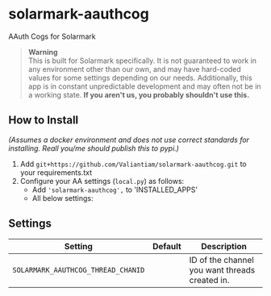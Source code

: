 # solarmark-aauthcog
AAuth Cogs for Solarmark

> **Warning** <br>
> This is built for Solarmark specifically. It is not guaranteed to work in any environment other than our own, and may have hard-coded values for some settings depending on our needs. Additionally, this app is in constant unpredictable development and may often not be in a working state. **If you aren't us, you probably shouldn't use this.**

## How to Install
*(Assumes a docker environment and does not use correct standards for installing. Reall you/me should publish this to pypi.)*

1. Add `git+https://github.com/Valiantiam/solarmark-aauthcog.git` to your requirements.txt
2. Configure your AA settings (`local.py`) as follows:
    - Add `'solarmark-aauthcog',` to 'INSTALLED_APPS'
    - All below settings:
    
## Settings
Setting | Default | Description
--- | --- | ---
`SOLARMARK_AAUTHCOG_THREAD_CHANID` | ` ` | ID of the channel you want threads created in.
